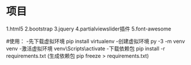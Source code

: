 # 项目
  1.html5
  2.bootstrap
  3.jquery
  4.partialviewslider插件
  5.font-awesome
  
 #使用：
    -先下载虚拟环境 pip install virtualenv
    -创建虚拟环境   py -3 -m venv venv
    -激活虚拟环境 venv\Scripts\activate
    -下载依赖包 pip install -r requirements.txt  (生成依赖包 pip freeze > requirements.txt)
    